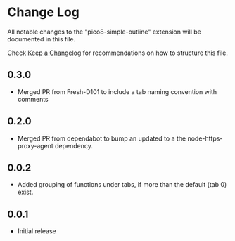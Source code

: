 # Change Log

All notable changes to the "pico8-simple-outline" extension will be documented in this file.

Check [Keep a Changelog](http://keepachangelog.com/) for recommendations on how to structure this file.

## 0.3.0

- Merged PR from Fresh-D101 to include a tab naming convention with comments

## 0.2.0

- Merged PR from dependabot to bump an updated to a the node-https-proxy-agent dependency.

## 0.0.2

- Added grouping of functions under tabs, if more than the default (tab 0) exist.

## 0.0.1

- Initial release
